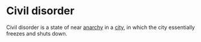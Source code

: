 # Civil disorder

Civil disorder is a state of near [anarchy](anarchy) in a [city](city), in which the city essentially freezes and shuts down.